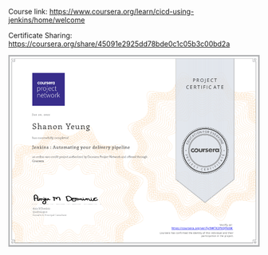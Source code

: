 Course link:
https://www.coursera.org/learn/cicd-using-jenkins/home/welcome

Certificate Sharing:
https://coursera.org/share/45091e2925dd78bde0c1c05b3c00bd2a

![alt text](certificate/certificate.png)
